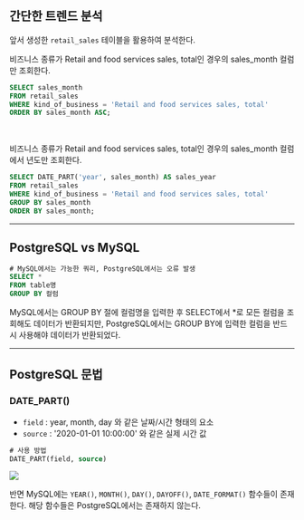 ## 간단한 트렌드 분석
앞서 생성한 `retail_sales` 테이블을 활용하여 분석한다.
<br>

비즈니스 종류가 Retail and food services sales, total인 경우의 sales_month 컬럼만 조회한다.
```sql
SELECT sales_month
FROM retail_sales
WHERE kind_of_business = 'Retail and food services sales, total'
ORDER BY sales_month ASC;
```

<br>

비즈니스 종류가 Retail and food services sales, total인 경우의 sales_month 컬럼에서 년도만 조회한다.
```sql
SELECT DATE_PART('year', sales_month) AS sales_year
FROM retail_sales
WHERE kind_of_business = 'Retail and food services sales, total'
GROUP BY sales_month
ORDER BY sales_month;
```

---
## PostgreSQL vs MySQL
```sql
# MySQL에서는 가능한 쿼리, PostgreSQL에서는 오류 발생
SELECT *
FROM table명
GROUP BY 컬럼
```
MySQL에서는 GROUP BY 절에 컬럼명을 입력한 후 SELECT에서 *로 모든 컬럼을 조회해도 데이터가 반환되지만, PostgreSQL에서는 GROUP BY에 입력한 컬럼을 반드시 사용해야 데이터가 반환되었다.

---
## PostgreSQL 문법
### DATE_PART()
- `field` : year, month, day 와 같은 날짜/시간 형태의 요소
- `source` : '2020-01-01 10:00:00' 와 같은 실제 시간 값

```sql
# 사용 방법
DATE_PART(field, source)
```
![](https://velog.velcdn.com/images/ddoddo/post/9eca732e-37a8-4b51-a8cd-ba89f37c6df8/image.png)

반면 MySQL에는 `YEAR()`, `MONTH()`, `DAY()`, `DAYOFF()`, `DATE_FORMAT()` 함수들이 존재한다. 해당 함수들은 PostgreSQL에서는 존재하지 않는다.
